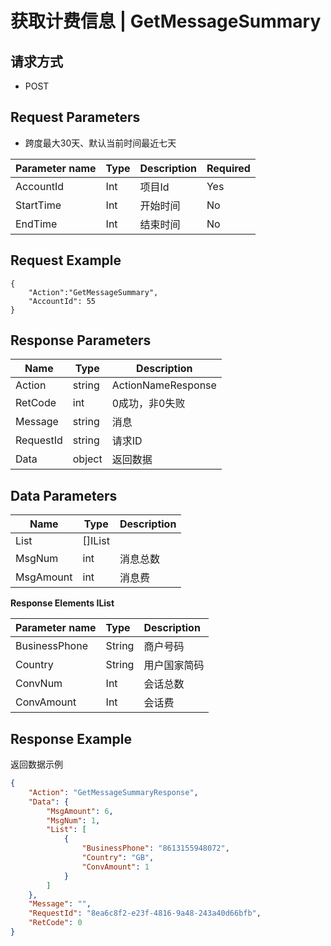 # **获取计费信息 | GetMessageSummary**

## **请求方式**

- POST

## **Request Parameters**

- 跨度最大30天、默认当前时间最近七天

| Parameter name | Type | Description | Required |
| :------------- | :--- | :---------- | :------- |
| AccountId      | Int  | 项目Id      | Yes      |
| StartTime      | Int  | 开始时间    | No       |
| EndTime        | Int  | 结束时间    | No       |

## **Request Example**

```
{
    "Action":"GetMessageSummary",
    "AccountId": 55
}
```

## Response Parameters
| Name      | Type   | Description        |
| --------- | ------ | ------------------ |
| Action    | string | ActionNameResponse |
| RetCode   | int    | 0成功，非0失败     |
| Message   | string | 消息               |
| RequestId | string | 请求ID             |
| Data      | object | 返回数据           |

## Data Parameters
| Name      | Type    | Description |
| --------- | ------- | ----------- |
| List      | []IList |             |
| MsgNum    | int     | 消息总数    |
| MsgAmount | int     | 消息费      |

**Response Elements IList**

| Parameter name | Type   | Description  |
| :------------- | :----- | :----------- |
| BusinessPhone  | String | 商户号码     |
| Country        | String | 用户国家简码 |
| ConvNum        | Int    | 会话总数     |
| ConvAmount     | Int    | 会话费       |



## **Response Example**

返回数据示例
```json
{
    "Action": "GetMessageSummaryResponse",
    "Data": {
        "MsgAmount": 6,
        "MsgNum": 1,
        "List": [
            {
                "BusinessPhone": "8613155948072",
                "Country": "GB",
                "ConvAmount": 1
            }
        ]
    },
    "Message": "",
    "RequestId": "8ea6c8f2-e23f-4816-9a48-243a40d66bfb",
    "RetCode": 0
}
```

